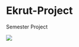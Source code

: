 # Ekrut-Project
Semester Project

![](https://github.com/Yovelgabay/Ekrut-Project/blob/main/ekrut_project.gif)
